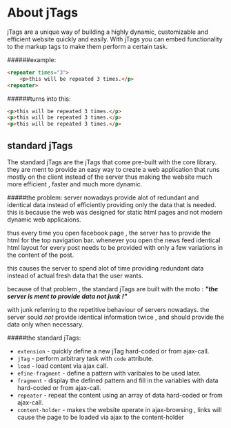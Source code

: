 About jTags
===========

jTags are a unique way of building a highly dynamic, customizable and efficient website quickly and easily. With jTags you can embed functionality to the markup tags to make them perform a certain task.


######example:
```html
<repeater times="3">
	<p>this will be repeated 3 times.</p>
<repeater>
```
######turns into this:
```html
<p>this will be repeated 3 times.</p>
<p>this will be repeated 3 times.</p>
<p>this will be repeated 3 times.</p>
```

standard jTags
--------------

The standard jTags are the jTags that come pre-built with the core library. they are ment to provide an easy way to create a web application that runs mostly on the client instead of the server thus making the website much more efficient , faster and much more dynamic. 

#####the problem:
server nowadays provide alot of redundant and identical data instead of efficiently providing only the data that is needed. this is because the web was designed for static html pages and not modern dynamic web applicaions.

thus every time you open facebook page , the server has to provide the html for the top navigation bar.
whenever you open the news feed identical html layout for every post needs to be provided with only a few variations in the content of the post.

this causes the server to spend alot of time providing redundant data instead of actual fresh data that the user wants.

because of that problem , the standard jTags are built with the moto :
***"the server is ment to provide data not junk !"***

with junk referring to the repetitive behaviour of servers nowadays.
the server sould *not* provide identical information twice , and should provide the data only when necessary.

#####the standard jTags:
* `extension` - quickly define a new jTag hard-coded or from ajax-call.
* `jTag` - perform arbitrary task with `code` attribute.
* `load` - load content via ajax call.
* `efine-fragment` - define a pattern with varibales to be used later.
* `fragment` - display the defined pattern and fill in the variables with data hard-coded or from ajax-call.
* `repeater` - repeat the content using an array of data hard-coded or from ajax-call.
* `content-holder` - makes the website operate in ajax-browsing , links will cause the page to be loaded via ajax to the content-holder

